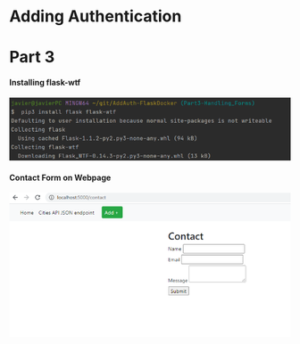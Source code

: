 # Adding Authentication
# Part 3

#### Installing flask-wtf
![Flask-WTF](screenshots/installing_flask_wtf.PNG)

#### Contact Form on Webpage
![contact form](screenshots/contact-webform.PNG)
